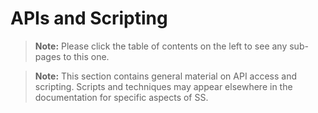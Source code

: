 [title]: # (APIs and Scripting)
[tags]: # (API,Scripting)
[priority]: # (1000)

# APIs and Scripting

> **Note:** Please click the table of contents on the left to see any sub-pages to this one.

> **Note:** This section contains general material on API access and scripting. Scripts and techniques may appear elsewhere in the documentation for specific aspects of SS.